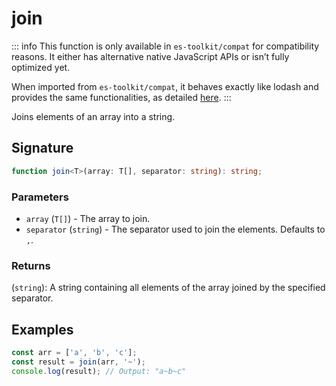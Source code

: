 # join

::: info
This function is only available in `es-toolkit/compat` for compatibility reasons. It either has alternative native JavaScript APIs or isn’t fully optimized yet.

When imported from `es-toolkit/compat`, it behaves exactly like lodash and provides the same functionalities, as detailed [here](../../../compatibility.md).
:::

Joins elements of an array into a string.

## Signature

```typescript
function join<T>(array: T[], separator: string): string;
```

### Parameters

- `array` (`T[]`) - The array to join.
- `separator` (`string`) - The separator used to join the elements. Defaults to `,`.

### Returns

(`string`): A string containing all elements of the array joined by the specified separator.

## Examples

```typescript
const arr = ['a', 'b', 'c'];
const result = join(arr, '~');
console.log(result); // Output: "a~b~c"
```
